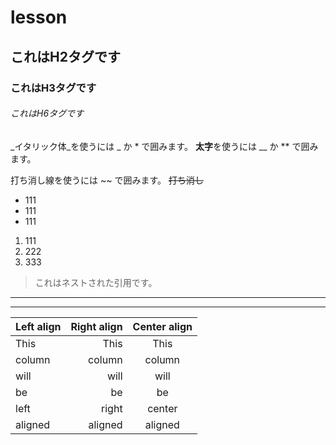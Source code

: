 # lesson

## これはH2タグです
### これはH3タグです
###### これはH6タグです


_イタリック体_を使うには _ か * で囲みます。
**太字**を使うには __ か ** で囲みます。


打ち消し線を使うには ~~ で囲みます。 ~~打ち消し~~

- 111
- 111
- 111



1. 111
2. 222
3. 333


> これはネストされた引用です。

***
---



| Left align | Right align | Center align |
|:-----------|------------:|:------------:|
| This       |        This |     This     |
| column     |      column |    column    |
| will       |        will |     will     |
| be         |          be |      be      |
| left       |       right |    center    |
| aligned    |     aligned |   aligned    |